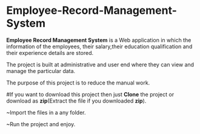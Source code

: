 # Employee-Record-Management-System
<p><b>Employee Record Management System</b> is a Web application in which the information of the employees,
their salary,their education qualification and their experience details are stored. 

The project is built at administrative and user end where they can view and manage the particular data.

The purpose of this project is to reduce the manual work.
</p>

<p>#If you want to download this project then just <b>Clone</b> the project or download as <b>zip</b>(Extract the file if you downloaded <b>zip</b>).
  
   ~Import the files in a any folder.
   
   ~Run the project and enjoy.
</p>
